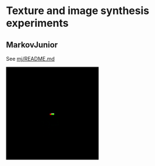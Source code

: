 # Texture and image synthesis experiments

## MarkovJunior

See [mj/README.md](https://github.com/oneearedrabbit/image-synthesis/blob/master/mj/README.md)

![image](https://raw.githubusercontent.com/oneearedrabbit/image-synthesis/master/mj/output.gif)
